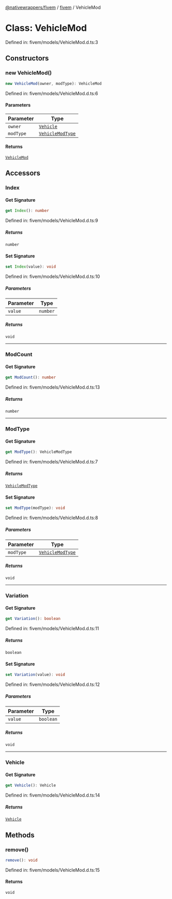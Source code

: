 [@nativewrappers/fivem](../../README.md) / [fivem](../README.md) / VehicleMod

# Class: VehicleMod

Defined in: fivem/models/VehicleMod.d.ts:3

## Constructors

### new VehicleMod()

```ts
new VehicleMod(owner, modType): VehicleMod
```

Defined in: fivem/models/VehicleMod.d.ts:6

#### Parameters

| Parameter | Type |
| ------ | ------ |
| `owner` | [`Vehicle`](Vehicle.md) |
| `modType` | [`VehicleModType`](../enumerations/VehicleModType.md) |

#### Returns

[`VehicleMod`](VehicleMod.md)

## Accessors

### Index

#### Get Signature

```ts
get Index(): number
```

Defined in: fivem/models/VehicleMod.d.ts:9

##### Returns

`number`

#### Set Signature

```ts
set Index(value): void
```

Defined in: fivem/models/VehicleMod.d.ts:10

##### Parameters

| Parameter | Type |
| ------ | ------ |
| `value` | `number` |

##### Returns

`void`

***

### ModCount

#### Get Signature

```ts
get ModCount(): number
```

Defined in: fivem/models/VehicleMod.d.ts:13

##### Returns

`number`

***

### ModType

#### Get Signature

```ts
get ModType(): VehicleModType
```

Defined in: fivem/models/VehicleMod.d.ts:7

##### Returns

[`VehicleModType`](../enumerations/VehicleModType.md)

#### Set Signature

```ts
set ModType(modType): void
```

Defined in: fivem/models/VehicleMod.d.ts:8

##### Parameters

| Parameter | Type |
| ------ | ------ |
| `modType` | [`VehicleModType`](../enumerations/VehicleModType.md) |

##### Returns

`void`

***

### Variation

#### Get Signature

```ts
get Variation(): boolean
```

Defined in: fivem/models/VehicleMod.d.ts:11

##### Returns

`boolean`

#### Set Signature

```ts
set Variation(value): void
```

Defined in: fivem/models/VehicleMod.d.ts:12

##### Parameters

| Parameter | Type |
| ------ | ------ |
| `value` | `boolean` |

##### Returns

`void`

***

### Vehicle

#### Get Signature

```ts
get Vehicle(): Vehicle
```

Defined in: fivem/models/VehicleMod.d.ts:14

##### Returns

[`Vehicle`](Vehicle.md)

## Methods

### remove()

```ts
remove(): void
```

Defined in: fivem/models/VehicleMod.d.ts:15

#### Returns

`void`
